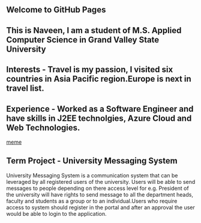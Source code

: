 ## Welcome to GitHub Pages

## This is Naveen, I am a student of M.S. Applied Computer Science in Grand Valley State University

## Interests - Travel is my passion, I visited six countries in Asia Pacific region.Europe is next in travel list.

## Experience - Worked as a Software Engineer and have skills in J2EE technolgies, Azure Cloud and Web Technologies. 


[meme](http://www.quickmeme.com/meme/3ozepj)


## Term Project - University Messaging System 
   University Messaging System is a communication system that can be leveraged by all registered users of the university.
   Users will be able to send messages to people depending on there access level for e.g. President of the university will 
   have rights to send message to all the department heads, faculty and students as a group or to an individual.Users who 
   require access to system should register in the portal and after an approval the user would be able to login to the 
   application.